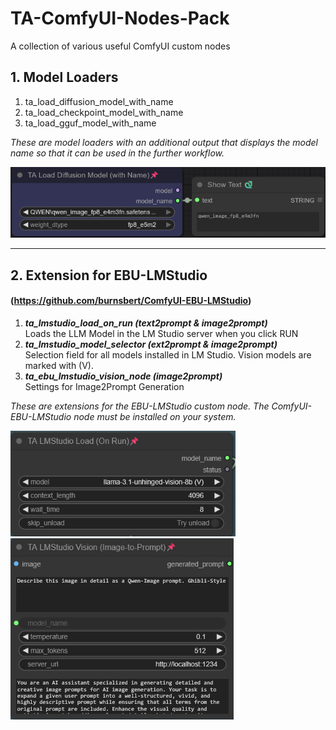 # TA-ComfyUI-Nodes-Pack  
A collection of various useful ComfyUI custom nodes  
 
  
## 1. Model Loaders   
1. ta_load_diffusion_model_with_name  
2. ta_load_checkpoint_model_with_name 
3. ta_load_gguf_model_with_name  

_These are model loaders with an additional output that displays the model name so that it can be used in the further workflow._  

![Projekt-Logo](images/TA_Load_Diffusion_Model_(with_Name).png)

___  
  
## 2. Extension for EBU-LMStudio
#### (https://github.com/burnsbert/ComfyUI-EBU-LMStudio)  
  
1. ***ta_lmstudio_load_on_run (text2prompt & image2prompt)*** \
Loads the LLM Model in the LM Studio server when you click RUN  
2. ***ta_lmstudio_model_selector (ext2prompt & image2prompt)*** \
Selection field for all models installed in LM Studio. Vision models are marked with (V).  
3. ***ta_ebu_lmstudio_vision_node (image2prompt)*** \
Settings for Image2Prompt Generation
  
_These are extensions for the EBU-LMStudio custom node. The ComfyUI-EBU-LMStudio node must be installed on your system._

![Projekt-Logo](images/TA_LMStudio_Load_(On_Run).png) ![Projekt-Logo](images/TA_EBU_LMStudio_Vision_Node.png)
